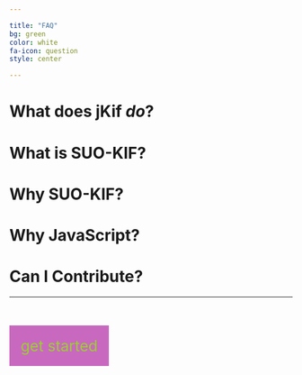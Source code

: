 ```yaml
---

title: "FAQ"
bg: green
color: white
fa-icon: question
style: center

---
```


# What does **jKif** *do*?

# What is SUO-KIF?

# Why SUO-KIF?

# Why JavaScript?

# Can I Contribute?

---

<div style="margin-top:70px;"><a href="https://github.com/Cfeusier/jkif/blob/master/docs/GETTING_STARTED.md" style="color:#9bcf2f;font-size:20pt;background-color:#c869bf;padding:20px;text-decoration:none;">get started</a></div>

<!-- other links : github, resources, docs, badges, npm link, etc. -->
